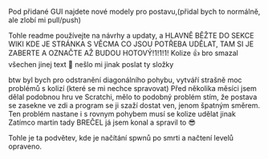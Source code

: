 Pod přidané GUI najdete nové modely pro postavu,(přidal bych to normálně, ale zlobí mi pull/push)

Tohle readme používejte na návrhy a updaty, a HLAVNĚ BĚŽTE DO SEKCE WIKI KDE JE STRÁNKA S VĚCMA CO JSOU POTŘEBA UDĚLAT, TAM SI JE ZABERTE A OZNAČTE AŽ BUDOU HOTOVÝ!1!1!1!
Kolize 👍
bro smazal všechen jinej text 🥀
nešlo mi jinak poslat ty složky

btw byl bych pro odstranění diagonálního pohybu, vytváří strašně moc problémů s kolizí (které se mi nechce spravovat)
Před několika měsíci jsem dělal podobnou hru ve Scratchi, mělo to podobný problém stím, že postava se zasekne ve zdi a program se ji szaží dostat ven, jenom špatným směrem. Ten problém nastane i s rovnym pohybem musí se kolize udělat jinak
Zatímco martin tady BREČEL já jsem konal a spravil to 😎

Tohle je ta podvětev, kde je načítání spwnů po smrti a načtení levelů opraveno.
